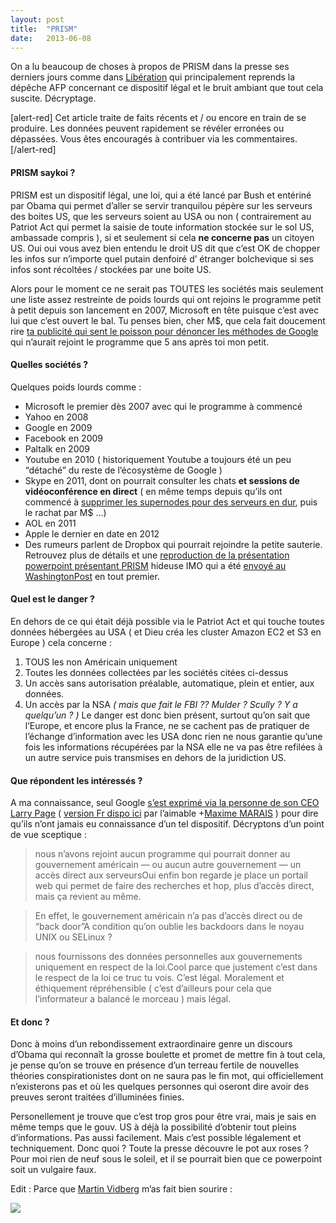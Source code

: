 ```yaml
---
layout:	post
title:	"PRISM"
date:	2013-06-08
---
```


  On a lu beaucoup de choses à propos de PRISM dans la presse ses derniers jours comme dans [Libération](http://www.liberation.fr/ecrans/2013/06/07/le-fbi-a-acces-aux-comptes-facebook-google-yahoo_909023) qui principalement reprends la dépêche AFP concernant ce dispositif légal et le bruit ambiant que tout cela suscite. Décryptage.

[alert-red] Cet article traite de faits récents et / ou encore en train de se produire. Les données peuvent rapidement se révéler erronées ou dépassées. Vous êtes encouragés à contribuer via les commentaires.[/alert-red]

#### PRISM saykoi ?

PRISM est un dispositif légal, une loi, qui a été lancé par Bush et entériné par Obama qui permet d’aller se servir tranquilou pépère sur les serveurs des boites US, que les serveurs soient au USA ou non ( contrairement au Patriot Act qui permet la saisie de toute information stockée sur le sol US, ambassade compris ), si et seulement si cela **ne concerne pas** un citoyen US. Oui oui vous avez bien entendu le droit US dit que c’est OK de chopper les infos sur n’importe quel putain denfoiré d’ étranger bolchevique si ses infos sont récoltées / stockées par une boite US.

Alors pour le moment ce ne serait pas TOUTES les sociétés mais seulement une liste assez restreinte de poids lourds qui ont rejoins le programme petit à petit depuis son lancement en 2007, Microsoft en tête puisque c’est avec lui que c’est ouvert le bal. Tu penses bien, cher M$, que cela fait doucement rire [ta publicité qui sent le poisson pour dénoncer les méthodes de Google](http://thibaultmilan.com/blog/2013/02/17/scroogled/) qui n’aurait rejoint le programme que 5 ans après toi mon petit.

#### Quelles sociétés ?

Quelques poids lourds comme :

* Microsoft le premier dès 2007 avec qui le programme à commencé
* Yahoo en 2008
* Google en 2009
* Facebook en 2009
* Paltalk en 2009
* Youtube en 2010 ( historiquement Youtube a toujours été un peu “détaché” du reste de l’écosystème de Google )
* Skype en 2011, dont on pourrait consulter les chats **et sessions de vidéoconférence en direct** ( en même temps depuis qu’ils ont commencé à [supprimer les supernodes pour des serveurs en dur](http://arstechnica.com/business/2012/05/skype-replaces-p2p-supernodes-with-linux-boxes-hosted-by-microsoft/), puis le rachat par M$ …)
* AOL en 2011
* Apple le dernier en date en 2012
* Des rumeurs parlent de Dropbox qui pourrait rejoindre la petite sauterie.
Retrouvez plus de détails et une [reproduction de la présentation powerpoint présentant PRISM](http://www.rue89.com/2013/06/07/cette-fois-big-brother-regarde-vrai-243067) hideuse IMO qui a été [envoyé au WashingtonPost](http://www.washingtonpost.com/wp-srv/special/politics/prism-collection-documents/) en tout premier.

#### Quel est le danger ?

En dehors de ce qui était déjà possible via le Patriot Act et qui touche toutes données hébergées au USA ( et Dieu créa les cluster Amazon EC2 et S3 en Europe ) cela concerne :

1. TOUS les non Américain uniquement
2. Toutes les données collectées par les sociétés citées ci-dessus
3. Un accès sans autorisation préalable, automatique, plein et entier, aux données.
4. Un accès par la NSA *( mais que fait le FBI ?? Mulder ? Scully ? Y a quelqu’un ? )*
Le danger est donc bien présent, surtout qu’on sait que l’Europe, et encore plus la France, ne se cachent pas de pratiquer de l’échange d’information avec les USA donc rien ne nous garantie qu’une fois les informations récupérées par la NSA elle ne va pas être refilées à un autre service puis transmises en dehors de la juridiction US.

#### Que répondent les intéressés ?

A ma connaissance, seul Google [s’est exprimé via la personne de son CEO Larry Page](http://googleblog.blogspot.fr/2013/06/what.html) ( [version Fr dispo ici](https://plus.google.com/103432069351201228862/posts/WekSEmWFenB) par l’aimable +[Maxime MARAIS](https://plus.google.com/103432069351201228862) ) pour dire qu’ils n’ont jamais eu connaissance d’un tel dispositif. Décryptons d’un point de vue sceptique :


> nous n’avons rejoint aucun programme qui pourrait donner au gouvernement américain — ou aucun autre gouvernement — un accès direct aux serveursOui enfin bon regarde je place un portail web qui permet de faire des recherches et hop, plus d’accès direct, mais ça revient au même.


> En effet, le gouvernement américain n’a pas d’accès direct ou de “back door”A condition qu’on oublie les backdoors dans le noyau UNIX ou SELinux ?


> nous fournissons des données personnelles aux gouvernements uniquement en respect de la loi.Cool parce que justement c’est dans le respect de la loi ce truc tu vois. C’est légal. Moralement et éthiquement répréhensible ( c’est d’ailleurs pour cela que l’informateur a balancé le morceau ) mais légal.

#### Et donc ?

Donc à moins d’un rebondissement extraordinaire genre un discours d’Obama qui reconnaît la grosse boulette et promet de mettre fin à tout cela, je pense qu’on se trouve en présence d’un terreau fertile de nouvelles théories conspirationistes dont on ne saura pas le fin mot, qui officiellement n’existerons pas et où les quelques personnes qui oseront dire avoir des preuves seront traitées d’illuminées finies.

Personellement je trouve que c’est trop gros pour être vrai, mais je sais en même temps que le gouv. US à déjà la possibilité d’obtenir tout pleins d’informations. Pas aussi facilement. Mais c’est possible légalement et techniquement. Donc quoi ? Toute la presse découvre le pot aux roses ? Pour moi rien de neuf sous le soleil, et il se pourrait bien que ce powerpoint soit un vulgaire faux.

Edit : Parce que [Martin Vidberg](http://vidberg.blog.lemonde.fr/ "Voir le blog du dessinateur Martin Vidberg") m’as fait bien sourire :

![](/img/0*JO6f-tpyJ09fs8Wo.gif)  